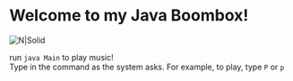 # Welcome to my Java Boombox!

![N|Solid](https://img.freepik.com/premium-vector/bright-colored-poster-zine-culture-style-vintage-recording-equipment-boombox_299737-26.jpg?w=2000)

run `java Main` to play music!
<br>
Type in the command as the system asks.
For example, to play, type `P` or `p`